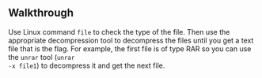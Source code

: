 ## Walkthrough
Use Linux command <code>file</code> to check the type of the file. Then use the appropriate decompression tool to decompress the files until you get a text file that is the flag. For example, the first file is of type RAR so you can use the <code>unrar</code> tool (<code>unrar -x file1</code>) to decompress it and get the next file.
